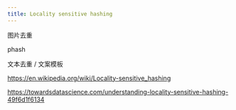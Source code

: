 ```yaml
---
title: Locality sensitive hashing 
---
```


图片去重

phash

文本去重 / 文案模板


https://en.wikipedia.org/wiki/Locality-sensitive_hashing

https://towardsdatascience.com/understanding-locality-sensitive-hashing-49f6d1f6134